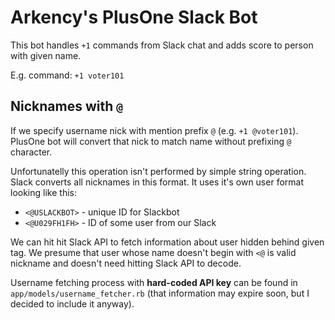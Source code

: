 # Arkency's PlusOne Slack Bot

This bot handles `+1` commands from Slack chat and adds score to person with given name. 

E.g. command: `+1 voter101`

## Nicknames with `@`

If we specify username nick with mention prefix `@` (e.g. `+1 @voter101`). PlusOne bot will convert that nick to 
match name without prefixing `@` character.

Unfortunatelly this operation isn't performed by simple string operation. Slack converts all 
nicknames in this format. It uses it's own user format looking like this:
 
  * `<@USLACKBOT>` - unique ID for Slackbot
  * `<@U029FH1FH>` - ID of some user from our Slack

We can hit hit Slack API to fetch information about user hidden behind given tag. We presume that
user whose name doesn't begin with `<@` is valid nickname and doesn't need hitting Slack API to 
decode.

Username fetching process with **hard-coded API key** can be found in 
`app/models/username_fetcher.rb` (that information may expire soon, but I decided to include it
anyway).


